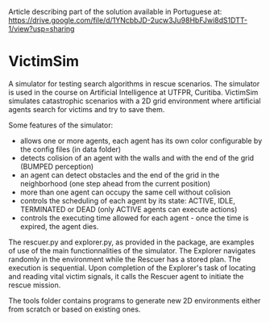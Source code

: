 Article describing part of the solution available in Portuguese at: https://drive.google.com/file/d/1YNcbbJD-2ucw3Ju98HbFJwi8dS1DTT-1/view?usp=sharing

# VictimSim
A simulator for testing search algorithms in rescue scenarios.
The simulator is used in the course on Artificial Intelligence at UTFPR, Curitiba.
VictimSim simulates catastrophic scenarios with a 2D grid environment where artificial agents search for victims and try to save them.

Some features of the simulator:
- allows one or more agents, each agent has its own color configurable by the config files (in data folder)
- detects colision of an agent with the walls and with the end of the grid (BUMPED perception)
- an agent can detect obstacles and the end of the grid in the neighborhood (one step ahead from the current position)
- more than one agent can occupy the same cell without colision
- controls the scheduling of each agent by its state: ACTIVE, IDLE, TERMINATED or DEAD (only ACTIVE agents can execute actions)
- controls the executing time allowed for each agent - once the time is expired, the agent dies.

The rescuer.py and explorer.py, as provided in the package, are examples of use of the main functionnalities of the simulator.
The Explorer navigates randomly in the environment while the Rescuer has a stored plan. The execution is sequential. 
Upon completion of the Explorer's task of locating and reading vital victim signals, it calls the Rescuer agent to initiate
the rescue mission.

The tools folder contains programs to generate new 2D environments either from scratch or based on existing ones.

